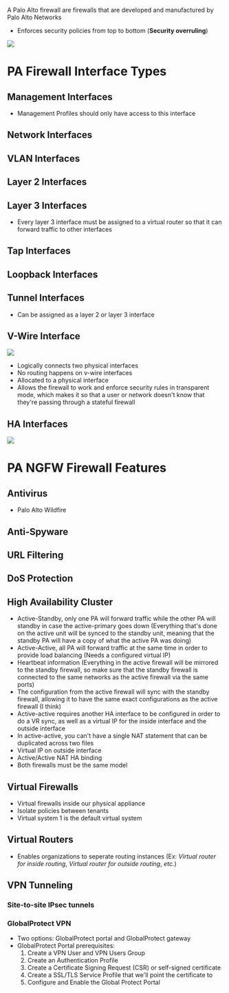 A Palo Alto firewall are firewalls that are developed and manufactured by Palo Alto Networks

* Enforces security policies from top to bottom (**Security overruling**)

![](https://github.com/JonmarCorpuz/SecondBrain/blob/main/Assets/Whitespace.png)

# PA Firewall Interface Types

## Management Interfaces

* Management Profiles should only have access to this interface

## Network Interfaces

## VLAN Interfaces

## Layer 2 Interfaces

## Layer 3 Interfaces

* Every layer 3 interface must be assigned to a virtual router so that it can forward traffic to other interfaces

## Tap Interfaces

## Loopback Interfaces

## Tunnel Interfaces

* Can be assigned as a layer 2 or layer 3 interface 

## V-Wire Interface

![](https://github.com/JonmarCorpuz/SecondBrain/blob/main/Assets/fdertetretwetrtrtwrterreryttytrytryetwtertwrtwfgdhdfghdf.png)

* Logically connects two physical interfaces
* No routing happens on v-wire interfaces
* Allocated to a physical interface
* Allows the firewall to work and enforce security rules in transparent mode, which makes it so that a user or network doesn't know that they're passing through a stateful firewall

## HA Interfaces

![](https://github.com/JonmarCorpuz/SecondBrain/blob/main/Assets/Whitespace.png)

# PA NGFW Firewall Features

## Antivirus

* Palo Alto Wildfire

## Anti-Spyware

## URL Filtering

## DoS Protection

## High Availability Cluster

* Active-Standby, only one PA will forward traffic while the other PA will standby in case the active-primary goes down (Everything that's done on the active unit will be synced to the standby unit, meaning that the standby PA will have a copy of what the active PA was doing)
* Active-Active, all PA will forward traffic at the same time in order to provide load balancing (Needs a configured virtual IP)
* Heartbeat information (Everything in the active firewall will be mirrored to the standby firewall, so make sure that the standby firewall is connected to the same networks as the active firewall via the same ports)
* The configuration from the active firewall will sync with the standby firewall, allowing it to have the same exact configurations as the active firewall (I think)
* Active-active requires another HA interface to be configured in order to do a VR sync, as well as a virtual IP for the inside interface and the outside interface
* In active-active, you can't have a single NAT statement that can be duplicated across two files
* Virtual IP on outside interface
* Active/Active NAT HA binding
* Both firewalls must be the same model

## Virtual Firewalls

* Virtual firewalls inside our physical appliance
* Isolate policies between tenants
* Virtual system 1 is the default virtual system

## Virtual Routers

* Enables organizations to seperate routing instances (Ex: *Virtual router for inside routing*, *Virtual router for outside routing*, *etc.*)

## VPN Tunneling

### Site-to-site IPsec tunnels

### GlobalProtect VPN

* Two options: GlobalProtect portal and GlobalProtect gateway
* GlobalProtect Portal prerequisites:
  1. Create a VPN User and VPN Users Group
  2. Create an Authentication Profile
  3. Create a Certificate Signing Request (CSR) or self-signed certificate
  4. Create a SSL/TLS Service Profile that we'll point the certificate to
  5. Configure and Enable the Global Protect Portal
